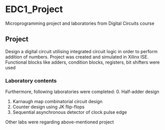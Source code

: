 # EDC1_Project
Microprogramming project and laboratories from Digital Circuits course

## Project

Design a digital circuit utilising integrated circuit logic in order to perform addition of numbers.
Project was created and simulated in Xilinx ISE. Functional blocks like adders, condition blocks, registers, bit shifters were used

### Laboratory contents
Furthermore, following laboratories were completed:
0. Half-adder design
1. Karnaugh map combinatorial circuit design
2. Counter design using JK flip-flops
3. Sequential asynchronous detector of clock pulse edge

Other labs were regarding above-mentioned project
